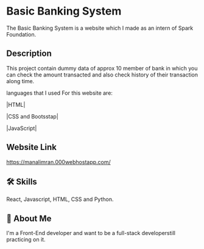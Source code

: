 
# Basic Banking System

The  Basic Banking System is a website which I made as an intern of Spark Foundation.

## Description
This project contain dummy data of approx 10 member of bank in which you can check the amount transacted and also check history of their transaction along time.

languages that I used For this website are:

|HTML|

|CSS and Bootsstap|

|JavaScript|

## Website Link
https://manalimran.000webhostapp.com/
## 🛠 Skills
React, Javascript, HTML, CSS and Python.


## 🚀 About Me
I'm a Front-End developer and want to be a full-stack developerstill practicing on it.

